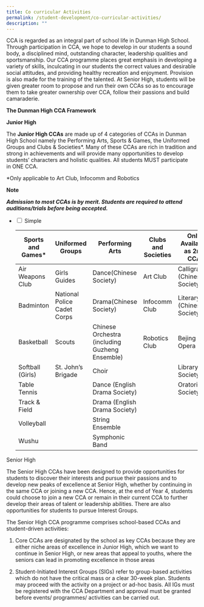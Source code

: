 ```yaml
---
title: Co curricular Activities
permalink: /student-development/co-curricular-activities/
description: ""
---
```

CCA is regarded as an integral part of school life in Dunman High School. Through participation in CCA, we hope to develop in our students a sound body, a disciplined mind, outstanding character, leadership qualities and sportsmanship. Our CCA programme places great emphasis in developing a variety of skills, inculcating in our students the correct values and desirable social attitudes, and providing healthy recreation and enjoyment. Provision is also made for the training of the talented. At Senior High, students will be given greater room to propose and run their own CCAs so as to encourage them to take greater ownership over CCA, follow their passions and build camaraderie.

**The Dunman High CCA Framework**

**Junior High**

The **Junior High CCAs** are made up of 4 categories of CCAs in Dunman High School namely the Performing Arts, Sports & Games, the Uniformed Groups and Clubs & Societies\*. Many of these CCAs are rich in tradition and strong in achievements and will provide many opportunities to develop students’ characters and holistic qualities. All students MUST participate in ONE CCA.

\*Only applicable to Art Club, Infocomm and Robotics

**Note**

_**Admission to most CCAs is by merit. Students are required to attend auditions/trials before being accepted.**_

<ul class="jekyllcodex_accordion">
  <li>
    <input type="checkbox" id="accordion1">
    <label for="accordion1">Simple</label>
    <div>
<table><thead><tr><th>Sports and Games*</th><th>Uniformed Groups</th><th>Performing Arts</th><th>Clubs and Societies</th><th>Only Available as 2nd CCA</th></tr></thead><tbody><tr><td>Air Weapons Club</td><td>Girls Guides</td><td>Dance(Chinese Society)</td><td>Art Club</td><td>Calligraphy (Chinese Society)</td></tr><tr><td>Badminton</td><td>National Police Cadet Corps</td><td>Drama(Chinese Society)<br></td><td>Infocomm Club</td><td>Literary (Chinese Society)</td></tr><tr><td>Basketball</td><td>Scouts</td><td>Chinese Orchestra (including Guzheng Ensemble)</td><td>Robotics Club</td><td>Bejing Opera</td></tr><tr><td>Softball (Girls)</td><td>St. John’s Brigade</td><td>Choir</td><td></td><td>Library Society</td></tr><tr><td>Table Tennis</td><td></td><td>Dance (English Drama Society)<br></td><td></td><td>Oratorical Society</td></tr><tr><td>Track &amp; Field</td><td></td><td>Drama (English Drama Society)</td><td></td><td></td></tr><tr><td>Volleyball</td><td></td><td>String Ensemble<br></td><td></td><td></td></tr><tr><td>Wushu</td><td></td><td>Symphonic Band</td><td></td><td></td></tr></tbody></table>
		</div>
			</li> 
	</ul>
Senior High

The Senior High CCAs have been designed to provide opportunities for students to discover their interests and pursue their passions and to develop new peaks of excellence at Senior High, whether by continuing in the same CCA or joining a new CCA. Hence, at the end of Year 4, students could choose to join a new CCA or remain in their current CCA to further develop their areas of talent or leadership abilities.  There are also opportunities for students to pursue Interest Groups.

The Senior High CCA programme comprises school-based CCAs and student-driven activities:

1) Core CCAs are designated by the school as key CCAs because they are either niche areas of excellence in Junior High, which we want to continue in Senior High, or new areas that appeal to youths, where the seniors can lead in promoting excellence in those areas

2) Student-Initiated Interest Groups (SIGs) refer to group-based activities which do not have the critical mass or a clear 30-week plan. Students may proceed with the activity on a project or ad-hoc basis. All IGs must be registered with the CCA Department and approval must be granted before events/ programmes/ activities can be carried out.
